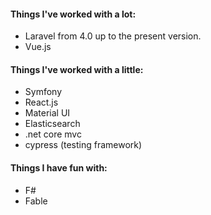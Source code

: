 #### Things I've worked with a lot:
- Laravel from 4.0 up to the present version. 
- Vue.js

#### Things I've worked with a little:
- Symfony
- React.js
- Material UI
- Elasticsearch
- .net core mvc
- cypress (testing framework)

#### Things I have fun with:
- F#
- Fable
